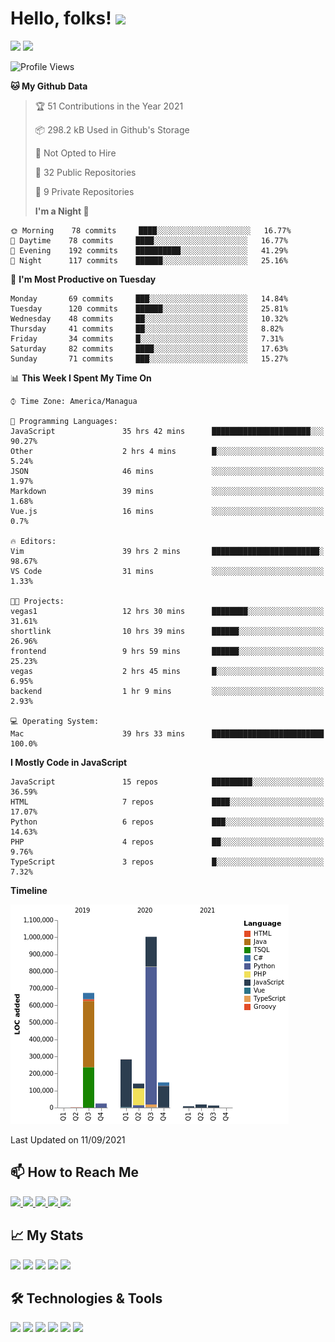 # Hello, folks! <img src="https://raw.githubusercontent.com/MartinHeinz/MartinHeinz/master/wave.gif" width="30px">

<!--
Here are some ideas to get you started:

- 🔭 I’m currently working on ...
- 🌱 I’m currently learning ...
- 👯 I’m looking to collaborate on ...
- 🤔 I’m looking for help with ...
- 💬 Ask me about ...
- 📫 How to reach me: ...
- 😄 Pronouns: ...
- ⚡ Fun fact: ...
-->

<p>
  <img src="https://github-readme-stats.vercel.app/api?username=ravehunter05&count_private=true&show_icons=true&theme=graywhite&line_height=30&hide_border=true">
  <img src="https://github-readme-stats.vercel.app/api/top-langs/?username=ravehunter05&hide=html,css&theme=graywhite&hide_border=true">
</p>

<!--START_SECTION:waka-->

![Profile Views](http://img.shields.io/badge/Profile%20Views-0-blue)

**🐱 My Github Data**

> 🏆 51 Contributions in the Year 2021
>
> 📦 298.2 kB Used in Github's Storage
>
> 🚫 Not Opted to Hire
>
> 📜 32 Public Repositories
>
> 🔑 9 Private Repositories
>
> **I'm a Night 🦉**

```text
🌞 Morning    78 commits     ████░░░░░░░░░░░░░░░░░░░░░   16.77%
🌆 Daytime    78 commits     ████░░░░░░░░░░░░░░░░░░░░░   16.77%
🌃 Evening    192 commits    ██████████░░░░░░░░░░░░░░░   41.29%
🌙 Night      117 commits    ██████░░░░░░░░░░░░░░░░░░░   25.16%

```

📅 **I'm Most Productive on Tuesday**

```text
Monday       69 commits     ███░░░░░░░░░░░░░░░░░░░░░░   14.84%
Tuesday      120 commits    ██████░░░░░░░░░░░░░░░░░░░   25.81%
Wednesday    48 commits     ██░░░░░░░░░░░░░░░░░░░░░░░   10.32%
Thursday     41 commits     ██░░░░░░░░░░░░░░░░░░░░░░░   8.82%
Friday       34 commits     █░░░░░░░░░░░░░░░░░░░░░░░░   7.31%
Saturday     82 commits     ████░░░░░░░░░░░░░░░░░░░░░   17.63%
Sunday       71 commits     ███░░░░░░░░░░░░░░░░░░░░░░   15.27%

```

📊 **This Week I Spent My Time On**

```text
⌚︎ Time Zone: America/Managua

💬 Programming Languages:
JavaScript               35 hrs 42 mins      ██████████████████████░░░   90.27%
Other                    2 hrs 4 mins        █░░░░░░░░░░░░░░░░░░░░░░░░   5.24%
JSON                     46 mins             ░░░░░░░░░░░░░░░░░░░░░░░░░   1.97%
Markdown                 39 mins             ░░░░░░░░░░░░░░░░░░░░░░░░░   1.68%
Vue.js                   16 mins             ░░░░░░░░░░░░░░░░░░░░░░░░░   0.7%

🔥 Editors:
Vim                      39 hrs 2 mins       ████████████████████████░   98.67%
VS Code                  31 mins             ░░░░░░░░░░░░░░░░░░░░░░░░░   1.33%

🐱‍💻 Projects:
vegas1                   12 hrs 30 mins      ████████░░░░░░░░░░░░░░░░░   31.61%
shortlink                10 hrs 39 mins      ██████░░░░░░░░░░░░░░░░░░░   26.96%
frontend                 9 hrs 59 mins       ██████░░░░░░░░░░░░░░░░░░░   25.23%
vegas                    2 hrs 45 mins       █░░░░░░░░░░░░░░░░░░░░░░░░   6.95%
backend                  1 hr 9 mins         ░░░░░░░░░░░░░░░░░░░░░░░░░   2.93%

💻 Operating System:
Mac                      39 hrs 33 mins      █████████████████████████   100.0%

```

**I Mostly Code in JavaScript**

```text
JavaScript               15 repos            █████████░░░░░░░░░░░░░░░░   36.59%
HTML                     7 repos             ████░░░░░░░░░░░░░░░░░░░░░   17.07%
Python                   6 repos             ███░░░░░░░░░░░░░░░░░░░░░░   14.63%
PHP                      4 repos             ██░░░░░░░░░░░░░░░░░░░░░░░   9.76%
TypeScript               3 repos             █░░░░░░░░░░░░░░░░░░░░░░░░   7.32%

```

**Timeline**

![Chart not found](https://raw.githubusercontent.com/RaveHunter05/RaveHunter05/main/charts/bar_graph.png)

Last Updated on 11/09/2021

<!--END_SECTION:waka-->

## 📫 How to Reach Me

<p>
 <a href="https://RaveHunter05.github.io">
  <img src="https://img.shields.io/badge/ravehunter05-%23206A5D.svg?&style=for-the-badge&logo=jquery&logoColor=white" />
 </a>

 <a href="https://www.linkedin.com/in/paul-sotelo-rocha-68733687/">
  <img src="https://img.shields.io/badge/connect-%230077B5.svg?&style=for-the-badge&logo=linkedin&logoColor=white" />
 </a>

 <a href="https://join.skype.com/invite/viy3VgZfhRKv">
  <img src="https://img.shields.io/badge/chat-%2300AFF0.svg?&style=for-the-badge&logo=skype&logoColor=white" />
 </a>

 <a href="mailto:paulsotelo97@gmail.com">
  <img src="https://img.shields.io/badge/email-%23C14438.svg?&style=for-the-badge&logo=Gmail&logoColor=white" />
 </a>

 <a href="https://wa.me/50577312543">
  <img src="https://img.shields.io/badge/Whatsapp-%2300BFA5.svg?&style=for-the-badge&logo=Whatsapp&logoColor=white" />
 </a>
</p>

## 📈 My Stats

<p>
    <img src="https://badges.pufler.dev/visits/ravehunter05/ravehunter05?style=flat-square&color=green&logo=github">
    <img src="https://badges.pufler.dev/years/ravehunter05?style=flat-square&color=green&logo=github">
    <img src="https://badges.pufler.dev/repos/ravehunter05?style=flat-square&color=green&logo=github">
    <img src="https://badges.pufler.dev/gists/ravehunter05?style=flat-square&color=green&logo=github">
    <img src="https://badges.pufler.dev/commits/monthly/ravehunter05?style=flat-square&color=green&logo=github">
</p>

## 🛠️ Technologies & Tools

<p>

![](https://img.shields.io/badge/OS-Linux-informational?style=flat&logo=linux&logoColor=white&color=2bbc8a)
![](https://img.shields.io/badge/Code-Python-informational?style=flat&logo=python&logoColor=white&color=2bbc8a)
![](https://img.shields.io/badge/Code-JavaScript-informational?style=flat&logo=javascript&VdlogoColor=white&color=2bbc8a)
![](https://img.shields.io/badge/Code-React-informational?style=flat&logo=react&VdlogoColor=white&color=2bbc8a)
![](https://img.shields.io/badge/Code-Node.js-informational?style=flat&logo=node.js&VdlogoColor=white&color=2bbc8a)
![](https://img.shields.io/badge/Tools-Docker-informational?style=flat&logo=docker&VdlogoColor=white&color=2bbc8a)

</p>
